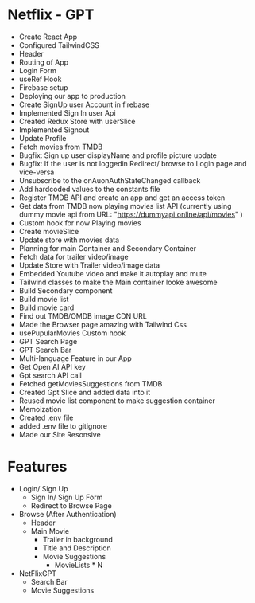 # Netflix - GPT

- Create React App
- Configured TailwindCSS
- Header
- Routing of App
- Login Form
- useRef Hook
- Firebase setup
- Deploying our app to production
- Create SignUp user Account in firebase
- Implemented Sign In user Api
- Created Redux Store with userSlice
- Implemented Signout
- Update Profile
- Fetch movies from TMDB
- Bugfix: Sign up user displayName and profile picture update
- Bugfix: If the user is not loggedin Redirect/ browse to Login page and vice-versa
- Unsubscribe to the onAuonAuthStateChanged callback
- Add hardcoded values to the constants file
- Register TMDB API and create an app and get an access token
- Get data from TMDB now playing movies list API (currently using dummy movie api from URL: "https://dummyapi.online/api/movies" )
- Custom hook for now Playing movies
- Create movieSlice
- Update store with movies data
- Planning for main Container and Secondary Container
- Fetch data for trailer video/image
- Update Store with Trailer video/image data
- Embedded Youtube video and make it autoplay and mute
- Tailwind classes to make the Main container looke awesome
- Build Secondary component
- Build movie list
- Build movie card
- Find out TMDB/OMDB image CDN URL
- Made the Browser page amazing with Tailwind Css
- usePupularMovies Custom hook
- GPT Search Page
- GPT Search Bar
- Multi-language Feature in our App
- Get Open AI API key
- Gpt search API call
- Fetched getMoviesSuggestions from TMDB
- Created Gpt Slice and added data into it
- Reused movie list component to make suggestion container
- Memoization
- Created .env file
- added .env file to gitignore
- Made our Site Resonsive

# Features

- Login/ Sign Up
  - Sign In/ Sign Up Form
  - Redirect to Browse Page
- Browse (After Authentication)
  - Header
  - Main Movie
    - Trailer in background
    - Title and Description
    - Movie Suggestions
      - MovieLists \* N
- NetFlixGPT
  - Search Bar
  - Movie Suggestions
